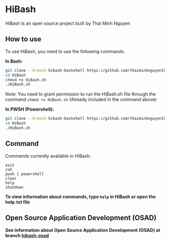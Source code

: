 # HiBash
HiBash is an open source project built by Thai Minh Nguyen

## How to use

To use HiBash, you need to use the following commands:

**In Bash:**
```sh
git clone --branch hibash-bashshell https://github.com/thaiminhnguyen1999/HiBash.git
cd HiBash
chmod +x HiBash.sh
./HiBash.sh
```

Note: You need to grant permission to run the HiBash.sh file through the command `chmod +x HiBash.sh` (Already included in the command above)

**In PWSH (Powershell):**
```sh
git clone --branch hibash-bashshell https://github.com/thaiminhnguyen1999/HiBash.git
cd HiBash
./HiBash.sh
```

## Command
Commands currently available in HiBash:

```
exit
zsh
pwsh | powershell
clear
help
shutdown
```

**To view information about commands, type `help` in HiBash or open the help.txt file**

## Open Source Application Development (OSAD)
**See information about Open Source Application Development (OSAD) at branch [hibash-osad](https://github.com/thaiminhnguyen1999/HiBash/tree/hibash-osad)**
